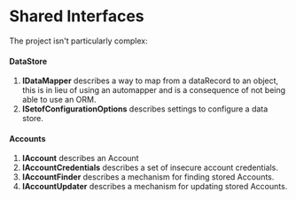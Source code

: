 ﻿# Shared Interfaces
The project isn't particularly complex:

#### DataStore
1. **IDataMapper** describes a way to map from a dataRecord to an object, this is in lieu of using an automapper and is a consequence of not being able to use an ORM.
2. **ISetofConfigurationOptions** describes settings to configure a data store.

#### Accounts
1. **IAccount** describes an Account
2. **IAccountCredentials** describes a set of insecure account credentials.
3. **IAccountFinder** describes a mechanism for finding stored Accounts.
4. **IAccountUpdater** describes a mechanism for updating stored Accounts.
